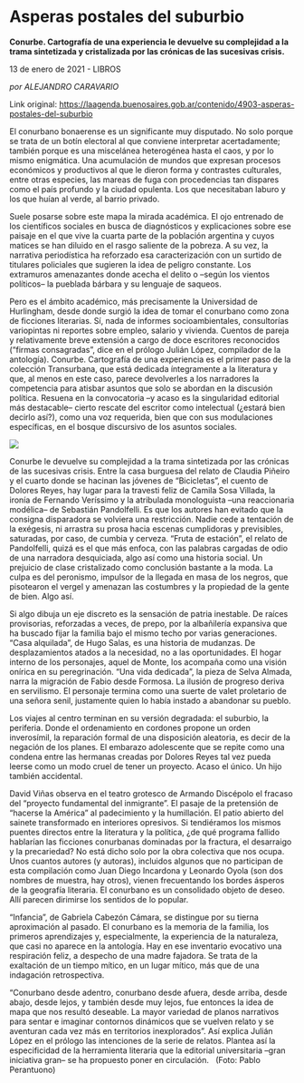 # Asperas postales del suburbio

**Conurbe. Cartografía de una experiencia le devuelve su complejidad a la trama sintetizada y cristalizada por las crónicas de las sucesivas crisis.**

13 de enero de 2021 - LIBROS

_por ALEJANDRO CARAVARIO_

Link original: https://laagenda.buenosaires.gob.ar/contenido/4903-asperas-postales-del-suburbio



El conurbano bonaerense es un significante muy disputado. No solo porque se trata de un botín electoral al que conviene interpretar acertadamente; también porque es una miscelánea heterogénea hasta el caos, y por lo mismo enigmática. Una acumulación de mundos que expresan procesos económicos y productivos al que le dieron forma y contrastes culturales, entre otras especies, las mareas de fuga con procedencias tan dispares como el país profundo y la ciudad opulenta. Los que necesitaban laburo y los que huían al verde, al barrio privado.




Suele posarse sobre este mapa la mirada académica. El ojo entrenado de los científicos sociales en busca de diagnósticos y explicaciones sobre ese paisaje en el que vive la cuarta parte de la población argentina y cuyos matices se han diluido en el rasgo saliente de la pobreza. A su vez, la narrativa periodística ha reforzado esa caracterización con un surtido de titulares policiales que sugieren la idea de peligro constante. Los extramuros amenazantes donde acecha el delito o –según los vientos políticos– la pueblada bárbara y su lenguaje de saqueos.




Pero es el ámbito académico, más precisamente la Universidad de Hurlingham, desde donde surgió la idea de tomar el conurbano como zona de ficciones literarias. Sí, nada de informes socioambientales, consultorías variopintas ni reportes sobre empleo, salario y vivienda. Cuentos de pareja y relativamente breve extensión a cargo de doce escritores reconocidos (“firmas consagradas”, dice en el prólogo Julián López, compilador de la antología). Conurbe. Cartografía de una experiencia es el primer paso de la colección Transurbana, que está dedicada íntegramente a la literatura y que, al menos en este caso, parece devolverles a los narradores la competencia para atisbar asuntos que solo se abordan en la discusión política. Resuena en la convocatoria –y acaso es la singularidad editorial más destacable– cierto rescate del escritor como intelectual (¿estará bien decirlo así?), como una voz requerida, bien que con sus modulaciones específicas, en el bosque discursivo de los asuntos sociales.




![](https://cdn.flowlikemusic.com/files/images/45295/51a4152d-1353-431c-a4f4-d85bcba72a25.png)




Conurbe le devuelve su complejidad a la trama sintetizada por las crónicas de las sucesivas crisis. Entre la casa burguesa del relato de Claudia Piñeiro y el cuarto donde se hacinan las jóvenes de “Bicicletas”, el cuento de Dolores Reyes, hay lugar para la travesti feliz de Camila Sosa Villada, la ironía de Fernando Veríssimo y la atribulada monologuista –una reaccionaria modélica– de Sebastián Pandolfelli. Es que los autores han evitado que la consigna disparadora se volviera una restricción. Nadie cede a tentación de la exégesis, ni arrastra su prosa hacia escenas cumplidoras y previsibles, saturadas, por caso, de cumbia y cerveza. “Fruta de estación”, el relato de Pandolfelli, quizá es el que más enfoca, con las palabras cargadas de odio de una narradora desquiciada, algo así como una historia social. Un prejuicio de clase cristalizado como conclusión bastante a la moda. La culpa es del peronismo, impulsor de la llegada en masa de los negros, que pisotearon el vergel y amenazan las costumbres y la propiedad de la gente de bien. Algo así.




Si algo dibuja un eje discreto es la sensación de patria inestable. De raíces provisorias, reforzadas a veces, de prepo, por la albañilería expansiva que ha buscado fijar la familia bajo el mismo techo por varias generaciones. “Casa alquilada”, de Hugo Salas, es una historia de mudanzas. De desplazamientos atados a la necesidad, no a las oportunidades. El hogar interno de los personajes, aquel de Monte, los acompaña como una visión onírica en su peregrinación. “Una vida dedicada”, la pieza de Selva Almada, narra la migración de Fabio desde Formosa. La ilusión de progreso deriva en servilismo. El personaje termina como una suerte de valet proletario de una señora senil, justamente quien lo había instado a abandonar su pueblo.




Los viajes al centro terminan en su versión degradada: el suburbio, la periferia. Donde el ordenamiento en cordones propone un orden inverosímil, la reparación formal de una disposición aleatoria, es decir de la negación de los planes. El embarazo adolescente que se repite como una condena entre las hermanas creadas por Dolores Reyes tal vez pueda leerse como un modo cruel de tener un proyecto. Acaso el único. Un hijo también accidental.




David Viñas observa en el teatro grotesco de Armando Discépolo el fracaso del “proyecto fundamental del inmigrante”. El pasaje de la pretensión de “hacerse la América” al padecimiento y la humillación. El patio abierto del sainete transformado en interiores opresivos. Si tendiéramos los mismos puentes directos entre la literatura y la política, ¿de qué programa fallido hablarían las ficciones conurbanas dominadas por la fractura, el desarraigo y la precariedad? No está dicho solo por la obra colectiva que nos ocupa. Unos cuantos autores (y autoras), incluidos algunos que no participan de esta compilación como Juan Diego Incardona y Leonardo Oyola (son dos nombres de muestra, hay otros), vienen frecuentando los bordes ásperos de la geografía literaria. El conurbano es un consolidado objeto de deseo. Allí parecen dirimirse los sentidos de lo popular.




“Infancia”, de Gabriela Cabezón Cámara, se distingue por su tierna aproximación al pasado. El conurbano es la memoria de la familia, los primeros aprendizajes y, especialmente, la experiencia de la naturaleza, que casi no aparece en la antología. Hay en ese inventario evocativo una respiración feliz, a despecho de una madre fajadora. Se trata de la exaltación de un tiempo mítico, en un lugar mítico, más que de una indagación retrospectiva.




“Conurbano desde adentro, conurbano desde afuera, desde arriba, desde abajo, desde lejos, y también desde muy lejos, fue entonces la idea de mapa que nos resultó deseable. La mayor variedad de planos narrativos para sentar e imaginar contornos dinámicos que se vuelven relato y se aventuran cada vez más en territorios inexplorados”. Así explica Julián López en el prólogo las intenciones de la serie de relatos. Plantea así la especificidad de la herramienta literaria que la editorial universitaria –gran iniciativa gran– se ha propuesto poner en circulación.   (Foto: Pablo Perantuono)



